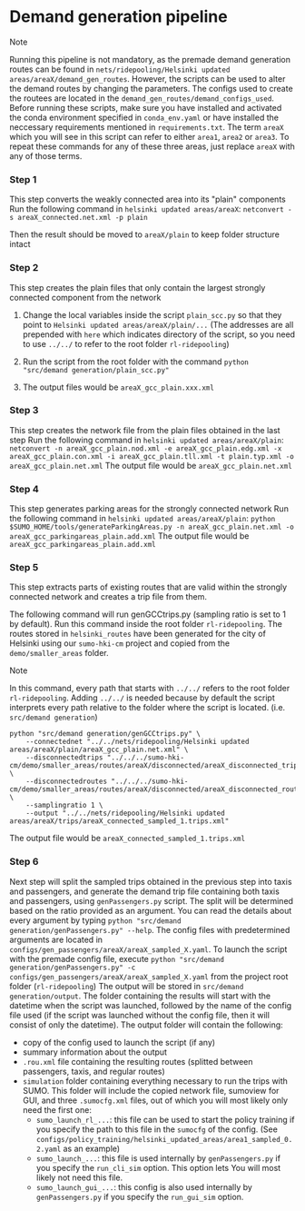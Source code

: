 # Demand generation pipeline
> [!NOTE]  
> Running this pipeline is not mandatory, as the premade demand generation routes can be found in `nets/ridepooling/Helsinki updated areas/areaX/demand_gen_routes`. However, the scripts can be used to alter the demand routes by changing the parameters. The configs used to create the routees are located in the `demand_gen_routes/demand_configs_used`. Before running these scripts, make sure you have installed and activated the conda environment specified in `conda_env.yaml` or have installed the neccessary requirements mentioned in `requirements.txt`. The term `areaX` which you will see in this script can refer to either `area1`, `area2` or `area3`. To repeat these commands for any of these three areas, just replace `areaX` with any of those terms.

### Step 1
This step converts the weakly connected area into its "plain" components
Run the following command in `helsinki updated areas/areaX`:
`netconvert -s areaX_connected.net.xml -p plain`

Then the result should be moved to `areaX/plain` to keep folder structure intact

### Step 2
This step creates the plain files that only contain the largest strongly connected component from the network
1. Change the local variables inside the script `plain_scc.py` so that they point to `Helsinki updated areas/areaX/plain/...` (The addresses are all prepended with `here` which indicates directory of the script, so you need to use `../../` to refer to the root folder `rl-ridepooling`)

2. Run the script from the root folder with the command `python "src/demand generation/plain_scc.py"`
3. The output files would be `areaX_gcc_plain.xxx.xml`

### Step 3
This step creates the network file from the plain files obtained in the last step
Run the following command in `helsinki updated areas/areaX/plain`:
`netconvert -n areaX_gcc_plain.nod.xml -e areaX_gcc_plain.edg.xml -x areaX_gcc_plain.con.xml -i areaX_gcc_plain.tll.xml -t plain.typ.xml -o areaX_gcc_plain.net.xml`
The output file would be `areaX_gcc_plain.net.xml`

### Step 4
This step generates parking areas for the strongly connected network
Run the following command in `helsinki updated areas/areaX/plain`:
`python $SUMO_HOME/tools/generateParkingAreas.py -n areaX_gcc_plain.net.xml -o areaX_gcc_parkingareas_plain.add.xml`
The output file would be `areaX_gcc_parkingareas_plain.add.xml`

### Step 5
This step extracts parts of existing routes that are valid within the strongly connected network and creates a trip file from them.

The following command will run genGCCtrips.py (sampling ratio is set to 1 by default). Run this command inside the root folder `rl-ridepooling`. The routes stored in `helsinki_routes` have been generated for the city of Helsinki using our `sumo-hki-cm` project and copied from the `demo/smaller_areas` folder.

> [!NOTE]
> In this command, every path that starts with `../../` refers to the root folder `rl-ridepooling`. Adding `../../` is needed because by default the script interprets every path relative to the folder where the script is located. (i.e. `src/demand generation`)

```
python "src/demand generation/genGCCtrips.py" \
    --connectednet "../../nets/ridepooling/Helsinki updated areas/areaX/plain/areaX_gcc_plain.net.xml" \
    --disconnectedtrips "../../../sumo-hki-cm/demo/smaller_areas/routes/areaX/disconnected/areaX_disconnected_trips.rou.xml" \
    --disconnectedroutes "../../../sumo-hki-cm/demo/smaller_areas/routes/areaX/disconnected/areaX_disconnected_routes.rou.xml" \
    --samplingratio 1 \
    --output "../../nets/ridepooling/Helsinki updated areas/areaX/trips/areaX_connected_sampled_1.trips.xml"
```
The output file would be `areaX_connected_sampled_1.trips.xml`

### Step 6
Next step will split the sampled trips obtained in the previous step into taxis and passengers, and generate the demand trip file containing both taxis and passengers, using `genPassengers.py` script. The split will be determined based on the ratio provided as an argument. You can read the details about every argument by typing `python "src/demand generation/genPassengers.py" --help`. The config files with predetermined arguments are located in `configs/gen_passengers/areaX/areaX_sampled_X.yaml`. To launch the script with the premade config file, execute `python "src/demand generation/genPassengers.py" -c configs/gen_passengers/areaX/areaX_sampled_X.yaml` from the project root folder (`rl-ridepooling`)
The output will be stored in `src/demand generation/output`. The folder containing the results will start with the datetime when the script was launched, followed by the name of the config file used (if the script was launched without the config file, then it will consist of only the datetime).
The output folder will contain the following:
* copy of the config used to launch the script (if any)
* summary information about the output
* `.rou.xml` file containing the resulting routes (splitted between passengers, taxis, and regular routes)
* `simulation` folder containing everything necessary to run the trips with SUMO. This folder will include the copied network file, sumoview for GUI, and three `.sumocfg.xml` files, out of which you will most likely only need the first one:
    * `sumo_launch_rl_...`: this file can be used to start the policy training if you specify the path to this file in the `sumocfg` of the config. (See `configs/policy_training/helsinki_updated_areas/area1_sampled_0.2.yaml` as an example)
    * `sumo_launch_...`: this file is used internally by `genPassengers.py` if you specify the `run_cli_sim` option. This option lets  You will most likely not need this file.
    * `sumo_launch_gui_...`: this config is also used internally by `genPassengers.py` if you specify the `run_gui_sim` option.
